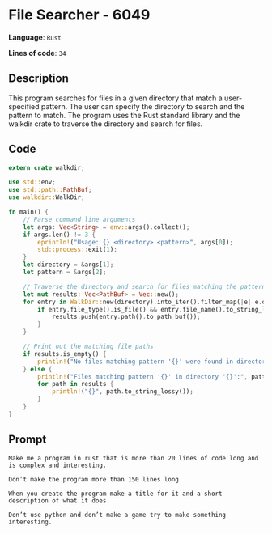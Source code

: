 # File Searcher - 6049

**Language**: `Rust`

**Lines of code**: `34`

## Description

This program searches for files in a given directory that match a user-specified pattern. The user can specify the directory to search and the pattern to match. The program uses the Rust standard library and the walkdir crate to traverse the directory and search for files.

## Code

``` Rust
extern crate walkdir;

use std::env;
use std::path::PathBuf;
use walkdir::WalkDir;

fn main() {
    // Parse command line arguments
    let args: Vec<String> = env::args().collect();
    if args.len() != 3 {
        eprintln!("Usage: {} <directory> <pattern>", args[0]);
        std::process::exit(1);
    }
    let directory = &args[1];
    let pattern = &args[2];

    // Traverse the directory and search for files matching the pattern
    let mut results: Vec<PathBuf> = Vec::new();
    for entry in WalkDir::new(directory).into_iter().filter_map(|e| e.ok()) {
        if entry.file_type().is_file() && entry.file_name().to_string_lossy().contains(pattern) {
            results.push(entry.path().to_path_buf());
        }
    }

    // Print out the matching file paths
    if results.is_empty() {
        println!("No files matching pattern '{}' were found in directory '{}'.", pattern, directory);
    } else {
        println!("Files matching pattern '{}' in directory '{}':", pattern, directory);
        for path in results {
            println!("{}", path.to_string_lossy());
        }
    }
}

```

## Prompt

```
Make me a program in rust that is more than 20 lines of code long and is complex and interesting.

Don’t make the program more than 150 lines long

When you create the program make a title for it and a short description of what it does.

Don’t use python and don’t make a game try to make something interesting.
```
